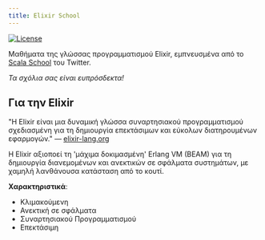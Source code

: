 ```yaml
---
title: Elixir School
---
```


[![License](//img.shields.io/badge/license-MIT-brightgreen.svg)](http://opensource.org/licenses/MIT)

Μαθήματα της γλώσσας προγραμματισμού Elixir, εμπνευσμένα από το [Scala School](http://twitter.github.io/scala_school/) του Twitter.

_Τα σχόλια σας είναι ευπρόσδεκτα!_

## Για την Elixir

"Η Elixir είναι μια δυναμική γλώσσα συναρτησιακού προγραμματισμού σχεδιασμένη για τη δημιουργία επεκτάσιμων και εύκολων διατηρουμένων εφαρμογών." — [elixir-lang.org](http://elixir-lang.org/)

Η Elixir αξιοποεί τη 'μάχιμα δοκιμασμένη' Erlang VM (BEAM) για τη δημιουργία διανεμομένων και ανεκτικών σε σφάλματα συστημάτων, με χαμηλή λανθάνουσα κατάσταση από το κουτί.

__Χαρακτηριστικά__:

+ Κλιμακούμενη
+ Ανεκτική σε σφάλματα
+ Συναρτησιακού Προγραμματισμού
+ Επεκτάσιμη
